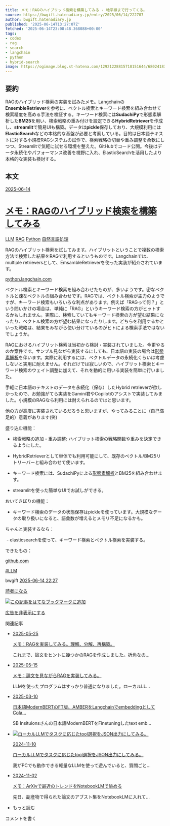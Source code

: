 ```yaml
---
title: メモ：RAGのハイブリッド検索を構築してみる - 地平線まで行ってくる。
source: https://bwgift.hatenadiary.jp/entry/2025/06/14/222707
author: bwgift.hatenadiary.jp
published: '2025-06-14T13:27:07Z'
fetched: '2025-06-14T23:08:48.368088+00:00'
tags:
- codex
- rag
- search
- langchain
- python
- hybrid-search
image: https://ogimage.blog.st-hatena.com/12921228815718151644/6802418398474424924/1749907627
---
```


## 要約

RAGのハイブリッド検索の実装を試みたメモ。Langchainの**EnsembleRetriever**を参考に、ベクトル検索とキーワード検索を組み合わせて検索精度を高める手法を検証する。キーワード検索には**SudachiPy**で形態素解析した**BM25**を用い、検索戦略の重み付けを設定できる**HybridRetriever**を作成し、**streamlit**で簡易UIも構築。データは**pickle**保存しており、大規模利用には**ElasticSearch**などの本格的な基盤が必要と考察している。目的は日本語テキストに対する小規模RAGシステムの試作で、検索戦略の切替や重み調整を柔軟にしつつ、Streamlitで気軽に試せる環境を整えた。GitHubでコード公開。今後はデータ永続化やパフォーマンス改善を視野に入れ、ElasticSearchを活用したより本格的な実装も検討する。

## 本文

[2025-06-14](https://bwgift.hatenadiary.jp/archive/2025/06/14)

[メモ：RAGのハイブリッド検索を構築してみる](https://bwgift.hatenadiary.jp/entry/2025/06/14/222707)
===============================================================================

[LLM](https://bwgift.hatenadiary.jp/archive/category/LLM)
[RAG](https://bwgift.hatenadiary.jp/archive/category/RAG)
[Python](https://bwgift.hatenadiary.jp/archive/category/Python)
[自然言語処理](https://bwgift.hatenadiary.jp/archive/category/%E8%87%AA%E7%84%B6%E8%A8%80%E8%AA%9E%E5%87%A6%E7%90%86)

RAGのハイブリット検索を試してみます。ハイブリットということで複数の検索方法で検索した結果をRAGで利用するというものです。Langchainでは、multiple retrieversとして、EmsambleRetrieverを使った実装が紹介されています。

[python.langchain.com](https://python.langchain.com/docs/how_to/ensemble_retriever/)

ベクトル検索とキーワード検索を組み合わせたものが、多いようです。密なベクトルと疎なベクトルの組み合わせです。RAGでは、ベクトル検索が主力のようですが、キーワード検索もいろいろな利点があります。例えば「RAGって何？」という問いかけの場合は、単純に「RAG」というキーワード検索の方がヒットするかもしれません。実際に、検索していてもキーワード検索の方が望む結果になったり、ベクトル検索の方が望む結果になったりします。どちらを利用するかといった戦略は、結果をみながら使い分けているのがヒトによる検索手法ではないでしょうか。

RAGにおけるハイブリット検索は当初から検討・実装されていました。今更やるのか案件です。サンプル見ながら実装するにしても、日本語の実装の場合は[形態素解析](https://d.hatena.ne.jp/keyword/%B7%C1%C2%D6%C1%C7%B2%F2%C0%CF)を伴います。実際に利用するには、ベクトルデータの永続化くらいは考慮しないと実用に耐えません。それだけでは寂しいので、ハイブリット検索とキーワード検索のウェイト調整に加えて、それを動的に用いる実装を簡単に行いました。

手軽に日本語のテキストのデータを永続化（保存）したHybrid retrieverが欲しかったので、お勉強がてら実装をGamini君やCopilotのアシストで実装してみました。小規模のRAGなら利用には耐えられるのではと思います。

他の方が高度に実装されているだろうと思いますが、やってみることに（自己満足的）意義があります(笑)

盛り込む機能：

- 検索戦略の追加・重み調整: ハイブリット検索の戦略関数や重みを決定できるようにした。  
- HybridRetrieverとして単体でも利用可能にして、既存のベクトル/BM25リトリーバーと組み合わせて使います。  
- キーワード検索には、SudachiPyによる[形態素解析](https://d.hatena.ne.jp/keyword/%B7%C1%C2%D6%C1%C7%B2%F2%C0%CF)とBM25を組み合わせます。

- streamlitを使った簡単なUIでお試しができる。

おいてきぼりの機能：

- キーワード検索のデータの状態保存はpickleを使っています。大規模なデータの取り扱いになると、語彙数が増えるとメモリ不足になるかも。

ちゃんと実装するなら：

 - elasticsearchを使って、キーワード検索とベクトル検索を実装する。

できたもの：

[github.com](https://github.com/chottokun/Hybrid_search_sample)

[#LLM](https://d.hatena.ne.jp/keyword/LLM)

bwgift
[2025-06-14 22:27](https://bwgift.hatenadiary.jp/entry/2025/06/14/222707)

[読者になる](https://blog.hatena.ne.jp/bwgift/bwgift.hatenadiary.jp/subscribe?utm_source=blogs_entry_footer&utm_medium=button&utm_campaign=subscribe_blog)

[![この記事をはてなブックマークに追加](https://b.st-hatena.com/images/entry-button/button-only.gif)](https://b.hatena.ne.jp/entry/s/bwgift.hatenadiary.jp/entry/2025/06/14/222707 "この記事をはてなブックマークに追加")

[広告を非表示にする](http://blog.hatena.ne.jp/guide/pro)

関連記事

* [2025-05-25](https://bwgift.hatenadiary.jp/archive/2025/05/25)

  [メモ：RAGを実装してみる。理解、分解、再構築。](https://bwgift.hatenadiary.jp/entry/2025/05/25/222428)

  これまで、論文をヒントに幾つかのRAGを作成しました。折角なの…
* [2025-05-15](https://bwgift.hatenadiary.jp/archive/2025/05/15)

  [メモ：論文を見ながらRAGを実装してみる。](https://bwgift.hatenadiary.jp/entry/2025/05/15/223342)

  LLMを使ったプログラムはすっかり普通になりました。ローカルLL…
* [2025-03-10](https://bwgift.hatenadiary.jp/archive/2025/03/10)

  [日本語ModernBERTのFT版、AMBERをLangchainでembeddingとしてCola…](https://bwgift.hatenadiary.jp/entry/2025/03/10/225852)

  SB Insituionsさんの日本語ModernBERTをFinetuningしたtext emb…
* [![ローカルLLMでタスクに応じたtool選択をJSON出力にしてみる。](https://cdn.image.st-hatena.com/image/square/f7739e9fe81be07579c4fe83ffae57d1debfa428/backend=imagemagick;height=100;version=1;width=100/https%3A%2F%2Fm.media-amazon.com%2Fimages%2FI%2F51tgyLjg7mL._SL500_.jpg "ローカルLLMでタスクに応じたtool選択をJSON出力にしてみる。")](https://bwgift.hatenadiary.jp/entry/2024/11/10/104356)

  [2024-11-10](https://bwgift.hatenadiary.jp/archive/2024/11/10)

  [ローカルLLMでタスクに応じたtool選択をJSON出力にしてみる。](https://bwgift.hatenadiary.jp/entry/2024/11/10/104356)

  我がPCでも動作できる軽量なLLMを使って遊んでいると、質問ごと…
* [2024-11-02](https://bwgift.hatenadiary.jp/archive/2024/11/02)

  [メモ：ArXivで最近のトレンドをNotebookLMで眺める](https://bwgift.hatenadiary.jp/entry/2024/11/02/224216)

  先日、副産物で得られた論文のアブスト集をNotebookLMに入れて…

* もっと読む

コメントを書く
